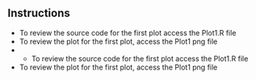 ## Instructions

* To review the source code for the first plot access the Plot1.R file
* To review the plot for the first plot, access the Plot1 png file
* * To review the source code for the first plot access the Plot1.R file
* To review the plot for the first plot, access the Plot1 png file
